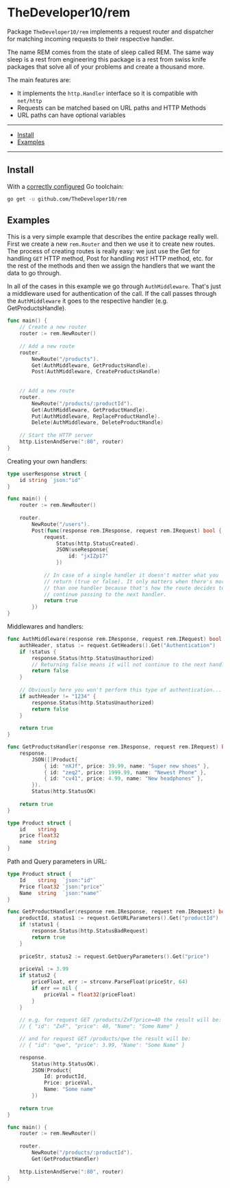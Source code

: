 # TheDeveloper10/rem

Package `TheDeveloper10/rem` implements a request router and dispatcher for matching incoming
requests to their respective handler.

The name REM comes from the state of sleep called REM. The same way sleep is a rest from 
engineering this package is a rest from swiss knife packages that solve all of your problems
and create a thousand more.

The main features are:
* It implements the `http.Handler` interface so it is compatible with `net/http`
* Requests can be matched based on URL paths and HTTP Methods
* URL paths can have optional variables

___

* [Install](#install)
* [Examples](#examples)

___

## Install
With a [correctly configured](https://golang.org/doc/install#testing) Go toolchain:

```sh
go get -u github.com/TheDeveloper10/rem
```

## Examples
This is a very simple example that describes the entire package really well.
First we create a new `rem.Router` and then we use it to create new routes.
The process of creating routes is really easy: we just use the Get for
handling `GET` HTTP method, Post for handling `POST` HTTP method, etc. 
for the rest of the methods and then we assign the handlers that we want the 
data to go through. 

In all of the cases in this example we go through `AuthMiddleware`.
That's just a middleware used for authentication of the call. If the 
call passes through the `AuthMiddleware` it goes to the respective handler
(e.g. GetProductsHandle).

```go
func main() {
	// Create a new router
	router := rem.NewRouter()
	
	// Add a new route
	router.
		NewRoute("/products").
		Get(AuthMiddleware, GetProductsHandle).
		Post(AuthMiddleware, CreateProductsHandle)
	    
	
	// Add a new route
	router.
		NewRoute("/products/:productId").
		Get(AuthMiddleware, GetProductHandle).
		Put(AuthMiddleware, ReplaceProductHandle).
		Delete(AuthMiddleware, DeleteProductHandle)
	
	// Start the HTTP server
	http.ListenAndServe(":80", router)
}
```

Creating your own handlers:
```go
type userResponse struct {
	id string `json:"id"`
}

func main() {
	router := rem.NewRouter()
	
	router.
		NewRoute("/users").
		Post(func(response rem.IResponse, request rem.IRequest) bool {
			request.
				Status(http.StatusCreated).
				JSON(useResponse{
					id: "jxIZp17"
				})
        
			// In case of a single handler it doesn't matter what you 
			// return (true or false). It only matters when there's more 
			// than one handler because that's how the route decides to 
			// continue passing to the next handler.
			return true
		})
}
```

Middlewares and handlers:
```go
func AuthMiddleware(response rem.IResponse, request rem.IRequest) bool {
	authHeader, status := request.GetHeaders().Get("Authentication")
	if !status {
		response.Status(http.StatusUnauthorized)
		// Returning false means it will not continue to the next handler
		return false
	}
	
	// Obviously here you won't perform this type of authentication...
	if authHeader != "1234" {
		response.Status(http.StatusUnauthorized)
		return false
	}
	
	return true
}

func GetProductsHandler(response rem.IResponse, request rem.IRequest) bool {
	response.
		JSON([]Product{
			{ id: "nXJf", price: 39.99, name: "Super new shoes" },
			{ id: "zeq2", price: 1999.99, name: "Newest Phone" },
			{ id: "cv41", price: 4.99, name: "New headphones" },
		}).
		Status(http.StatusOK)
	
	return true
}

type Product struct {
	id    string
	price float32
	name  string
}
```

Path and Query parameters in URL:
```go
type Product struct {
	Id    string  `json:"id"`
	Price float32 `json:"price"`
	Name  string  `json:"name"` 
}

func GetProductHandler(response rem.IResponse, request rem.IRequest) bool {
	productId, status1 := request.GetURLParameters().Get("productId")
	if !status1 {
		response.Status(http.StatusBadRequest)
	    return true	
    }
	
	priceStr, status2 := request.GetQueryParameters().Get("price")
	
	priceVal := 3.99
	if status2 {
		priceFloat, err := strconv.ParseFloat(priceStr, 64)
		if err == nil {
		    priceVal = float32(priceFloat)
		}
	}
	
	// e.g. for request GET /products/ZxF?price=40 the result will be:
	// { "id": "ZxF", "price": 40, "Name": "Some Name" }

	// and for request GET /products/qwe the result will be:
	// { "id": "qwe", "price": 3.99, "Name": "Some Name" }

	response.
		Status(http.StatusOK).
		JSON(Product{
		    Id: productId,
			Price: priceVal,
			Name: "Some name"
		})
	
	return true
}

func main() {
	router := rem.NewRouter()
	
	router.
		NewRoute("/products/:productId").
		Get(GetProductHandler)
	
	http.ListenAndServe(":80", router)
}
```